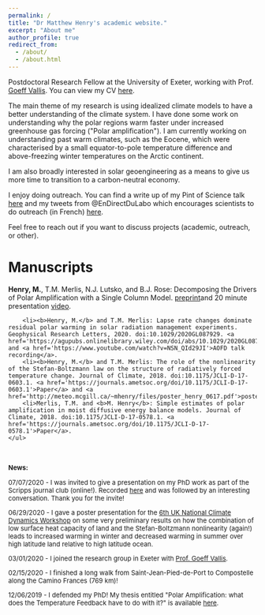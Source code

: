 ```yaml
---
permalink: /
title: "Dr Matthew Henry's academic website."
excerpt: "About me"
author_profile: true
redirect_from: 
  - /about/
  - /about.html
---
```


Postdoctoral Research Fellow at the University of Exeter, working with Prof. [Goeff Vallis](http://empslocal.ex.ac.uk/people/staff/gv219/). You can view my CV [here](http://meteo.mcgill.ca/~mhenry/files/cv-mhenry.pdf).

The main theme of my research is using idealized climate models to have a better understanding of the climate system. I have done some work on understanding why the polar regions warm faster under increased greenhouse gas forcing ("Polar amplification"). I am currently working on understanding past warm climates, such as the Eocene, which were characterised by a small equator-to-pole temperature difference and above-freezing winter temperatures on the Arctic continent.

I am also broadly interested in solar geoengineering as a means to give us more time to transition to a carbon-neutral economy.

I enjoy doing outreach. You can find a write up of my Pint of Science talk [here](https://matthewjhenry.github.io/notes/2019/05/19/PoS-talk-outreach) and my tweets from @EnDirectDuLabo which encourages scientists to do outreach (in French) [here](https://twitter.com/search?q=from%3AEnDirectDuLabo%20since%3A2020-04-13%20until%3A2020-04-19&src=typed_query).

Feel free to reach out if you want to discuss projects (academic, outreach, or other).

# Manuscripts

**Henry, M.**, T.M. Merlis, N.J. Lutsko, and B.J. Rose: Decomposing the Drivers of Polar Amplification with a Single Column Model. [preprint](https://eartharxiv.org/dzmvq)and 20 minute presentation [video](https://www.youtube.com/watch?v=8Q93JCzOlzY).

		<li><b>Henry, M.</b> and T.M. Merlis: Lapse rate changes dominate residual polar warming in solar radiation management experiments. Geophysical Research Letters, 2020. doi:10.1029/2020GL087929. <a href='https://agupubs.onlinelibrary.wiley.com/doi/abs/10.1029/2020GL087929'>Paper</a> and <a href='https://www.youtube.com/watch?v=NSN_QId29JI'>AOFD talk recording</a>.
		<li><b>Henry, M.</b> and T.M. Merlis: The role of the nonlinearity of the Stefan-Boltzmann law on the structure of radiatively forced temperature change. Journal of Climate, 2018. doi:10.1175/JCLI-D-17-0603.1. <a href='https://journals.ametsoc.org/doi/10.1175/JCLI-D-17-0603.1'>Paper</a> and <a href='http://meteo.mcgill.ca/~mhenry/files/poster_henry_0617.pdf'>poster</a>.
		<li>Merlis, T.M. and <b>M. Henry</b>: Simple estimates of polar amplification in moist diffusive energy balance models. Journal of Climate, 2018. doi:10.1175/JCLI-D-17-0578.1. <a href='https://journals.ametsoc.org/doi/10.1175/JCLI-D-17-0578.1'>Paper</a>.	
    </ul> 

<br/>

<p class="ex"><font size=2><b>News:</b></p>
      <p> 07/07/2020 - I was invited to give a presentation on my PhD work as part of the Scripps journal club (online!). Recorded <a href='https://www.youtube.com/watch?v=8Q93JCzOlzY'>here</a> and was followed by an interesting conversation. Thank you for the invite!
      <p> 06/29/2020 - I gave a poster presentation for the <a href="https://sites.google.com/cam.ac.uk/climatedynamics/home">6th UK National Climate Dynamics Workshop</a> on some very preliminary results on how the combination of low surface heat capacity of land and the Stefan-Boltzmann nonlinearity (again!) leads to increased warming in winter and decreased warming in summer over high latitude land relative to high latitude ocean.
      <p> 03/01/2020 - I joined the research group in Exeter with <a href="http://empslocal.ex.ac.uk/people/staff/gv219/">Prof. Goeff Vallis</a>. </p>
      <p> 02/15/2020 - I finished a long walk from Saint-Jean-Pied-de-Port to Compostelle along the Camino Frances (769 km)!</a> </p>
      <p> 12/06/2019 - I defended my PhD! My thesis entitled "Polar Amplification: what does the Temperature Feedback have to do with it?" is available <a href="https://escholarship.mcgill.ca/concern/theses/ww72bh08q">here</a>. </p>
